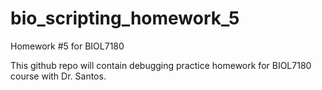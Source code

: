 # bio_scripting_homework_5
Homework #5 for BIOL7180


This github repo will contain debugging practice homework for BIOL7180 course with Dr. Santos.
